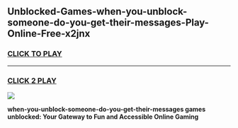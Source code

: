 
## Unblocked-Games-when-you-unblock-someone-do-you-get-their-messages-Play-Online-Free-x2jnx
<h3>
<a href="https://premium76.site?title=when-you-unblock-someone-do-you-get-their-messages&ref=26A">CLICK TO PLAY</a></h3>
<hr>

<h3>
<a href="https://premium76.site?title=when-you-unblock-someone-do-you-get-their-messages&ref=26A">CLICK 2 PLAY</a>
  
</h3>

<a href="https://premium76.site?title=when-you-unblock-someone-do-you-get-their-messages&ref=26A"><img src="https://clearcache.store/games.png"></a>


**when-you-unblock-someone-do-you-get-their-messages games unblocked: Your Gateway to Fun and Accessible Online Gaming**
